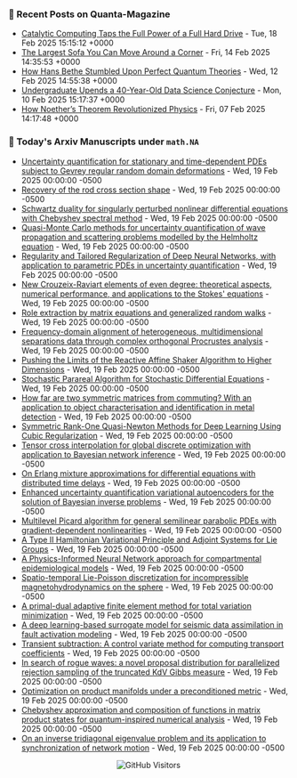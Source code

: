 ### 📝 Recent Posts on Quanta-Magazine
<!-- quanta starts -->
* <a href="https://www.quantamagazine.org/catalytic-computing-taps-the-full-power-of-a-full-hard-drive-20250218/">Catalytic Computing Taps the Full Power of a Full Hard Drive</a> - Tue, 18 Feb 2025 15:15:12 +0000
* <a href="https://www.quantamagazine.org/the-largest-sofa-you-can-move-around-a-corner-20250214/">The Largest Sofa You Can Move Around a Corner</a> - Fri, 14 Feb 2025 14:35:53 +0000
* <a href="https://www.quantamagazine.org/how-hans-bethe-stumbled-upon-perfect-quantum-theories-20250212/">How Hans Bethe Stumbled Upon Perfect Quantum Theories</a> - Wed, 12 Feb 2025 14:55:38 +0000
* <a href="https://www.quantamagazine.org/undergraduate-upends-a-40-year-old-data-science-conjecture-20250210/">Undergraduate Upends a 40-Year-Old Data Science Conjecture</a> - Mon, 10 Feb 2025 15:17:37 +0000
* <a href="https://www.quantamagazine.org/how-noethers-theorem-revolutionized-physics-20250207/">How Noether’s Theorem Revolutionized Physics</a> - Fri, 07 Feb 2025 14:17:48 +0000
<!-- quanta ends -->


### 📝 Today's Arxiv Manuscripts under ``math.NA``
<!-- arxiv-math-na starts -->
* <a href="https://arxiv.org/abs/2502.12345">Uncertainty quantification for stationary and time-dependent PDEs subject to Gevrey regular random domain deformations</a> - Wed, 19 Feb 2025 00:00:00 -0500
* <a href="https://arxiv.org/abs/2502.12368">Recovery of the rod cross section shape</a> - Wed, 19 Feb 2025 00:00:00 -0500
* <a href="https://arxiv.org/abs/2502.12432">Schwartz duality for singularly perturbed nonlinear differential equations with Chebyshev spectral method</a> - Wed, 19 Feb 2025 00:00:00 -0500
* <a href="https://arxiv.org/abs/2502.12451">Quasi-Monte Carlo methods for uncertainty quantification of wave propagation and scattering problems modelled by the Helmholtz equation</a> - Wed, 19 Feb 2025 00:00:00 -0500
* <a href="https://arxiv.org/abs/2502.12496">Regularity and Tailored Regularization of Deep Neural Networks, with application to parametric PDEs in uncertainty quantification</a> - Wed, 19 Feb 2025 00:00:00 -0500
* <a href="https://arxiv.org/abs/2502.12609">New Crouzeix-Raviart elements of even degree: theoretical aspects, numerical performance, and applications to the Stokes' equations</a> - Wed, 19 Feb 2025 00:00:00 -0500
* <a href="https://arxiv.org/abs/2502.12689">Role extraction by matrix equations and generalized random walks</a> - Wed, 19 Feb 2025 00:00:00 -0500
* <a href="https://arxiv.org/abs/2502.12810">Frequency-domain alignment of heterogeneous, multidimensional separations data through complex orthogonal Procrustes analysis</a> - Wed, 19 Feb 2025 00:00:00 -0500
* <a href="https://arxiv.org/abs/2502.12877">Pushing the Limits of the Reactive Affine Shaker Algorithm to Higher Dimensions</a> - Wed, 19 Feb 2025 00:00:00 -0500
* <a href="https://arxiv.org/abs/2502.12909">Stochastic Parareal Algorithm for Stochastic Differential Equations</a> - Wed, 19 Feb 2025 00:00:00 -0500
* <a href="https://arxiv.org/abs/2502.13038">How far are two symmetric matrices from commuting? With an application to object characterisation and identification in metal detection</a> - Wed, 19 Feb 2025 00:00:00 -0500
* <a href="https://arxiv.org/abs/2502.12298">Symmetric Rank-One Quasi-Newton Methods for Deep Learning Using Cubic Regularization</a> - Wed, 19 Feb 2025 00:00:00 -0500
* <a href="https://arxiv.org/abs/2502.12940">Tensor cross interpolation for global discrete optimization with application to Bayesian network inference</a> - Wed, 19 Feb 2025 00:00:00 -0500
* <a href="https://arxiv.org/abs/2502.12984">On Erlang mixture approximations for differential equations with distributed time delays</a> - Wed, 19 Feb 2025 00:00:00 -0500
* <a href="https://arxiv.org/abs/2502.13105">Enhanced uncertainty quantification variational autoencoders for the solution of Bayesian inverse problems</a> - Wed, 19 Feb 2025 00:00:00 -0500
* <a href="https://arxiv.org/abs/2310.12545">Multilevel Picard algorithm for general semilinear parabolic PDEs with gradient-dependent nonlinearities</a> - Wed, 19 Feb 2025 00:00:00 -0500
* <a href="https://arxiv.org/abs/2311.03527">A Type II Hamiltonian Variational Principle and Adjoint Systems for Lie Groups</a> - Wed, 19 Feb 2025 00:00:00 -0500
* <a href="https://arxiv.org/abs/2311.09944">A Physics-Informed Neural Network approach for compartmental epidemiological models</a> - Wed, 19 Feb 2025 00:00:00 -0500
* <a href="https://arxiv.org/abs/2311.16045">Spatio-temporal Lie-Poisson discretization for incompressible magnetohydrodynamics on the sphere</a> - Wed, 19 Feb 2025 00:00:00 -0500
* <a href="https://arxiv.org/abs/2404.03125">A primal-dual adaptive finite element method for total variation minimization</a> - Wed, 19 Feb 2025 00:00:00 -0500
* <a href="https://arxiv.org/abs/2409.01215">A deep learning-based surrogate model for seismic data assimilation in fault activation modeling</a> - Wed, 19 Feb 2025 00:00:00 -0500
* <a href="https://arxiv.org/abs/2410.00212">Transient subtraction: A control variate method for computing transport coefficients</a> - Wed, 19 Feb 2025 00:00:00 -0500
* <a href="https://arxiv.org/abs/2411.16952">In search of rogue waves: a novel proposal distribution for parallelized rejection sampling of the truncated KdV Gibbs measure</a> - Wed, 19 Feb 2025 00:00:00 -0500
* <a href="https://arxiv.org/abs/2306.08873">Optimization on product manifolds under a preconditioned metric</a> - Wed, 19 Feb 2025 00:00:00 -0500
* <a href="https://arxiv.org/abs/2407.09609">Chebyshev approximation and composition of functions in matrix product states for quantum-inspired numerical analysis</a> - Wed, 19 Feb 2025 00:00:00 -0500
* <a href="https://arxiv.org/abs/2408.01066">On an inverse tridiagonal eigenvalue problem and its application to synchronization of network motion</a> - Wed, 19 Feb 2025 00:00:00 -0500
<!-- arxiv-math-na ends -->

<div align="center">
  
![GitHub Visitors](https://api.visitorbadge.io/api/visitors?path=https%3A%2F%2Fgithub.com%2Flowrank&label=profile%20views&labelColor=%231e1e2e&countColor=%23cba6f7)



</div>
